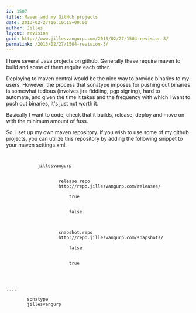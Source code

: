 ```yaml
---
id: 1507
title: Maven and my GitHub projects
date: 2013-02-27T16:10:15+00:00
author: Jilles
layout: revision
guid: http://www.jillesvangurp.com/2013/02/27/1504-revision-3/
permalink: /2013/02/27/1504-revision-3/
---
```

I have several Java projects on github. Generally these require maven to build and some of them require each other.

Deploying to maven central would be the nice way to provide binaries to my users. However, the process that sonatype imposes for pushing out binaries is somewhat tedious (involves jira fiddling, pgp signing), hard to automate, and given the time it takes and the frequency with which I want to push out binaries, it's just not worth it.

Basically I want to code, check that it builds, release, deploy and move on with the minimum amount of fuss.

So, I set up my own maven repository. If you wish to use some of my github projects, you can utilize this repository by adding the following snippet to your maven settings.xml.

<pre><code>
        <profile>
            <id>jillesvangurp</id>
            <repositories>
                <repository>
                    <id>release.repo</id>
                    <url>http://repo.jillesvangurp.com/releases/</url>
                    <releases>
                        <enabled>true</enabled>
                    </releases>
                    <snapshots>
                        <enabled>false</enabled>
                    </snapshots>
                </repository>
                <repository>
                    <id>snapshot.repo</id>
                    <url>http://repo.jillesvangurp.com/snapshots/</url>
                    <releases>
                        <enabled>false</enabled>
                    </releases>
                    <snapshots>
                        <enabled>true</enabled>
                    </snapshots>
                </repository>
            </repositories>
        </profile>
....
    <activeProfiles>
        <activeProfile>sonatype</activeProfile>
        <activeProfile>jillesvangurp</activeProfile>
    </activeProfiles>
</code></pre>



&nbsp;